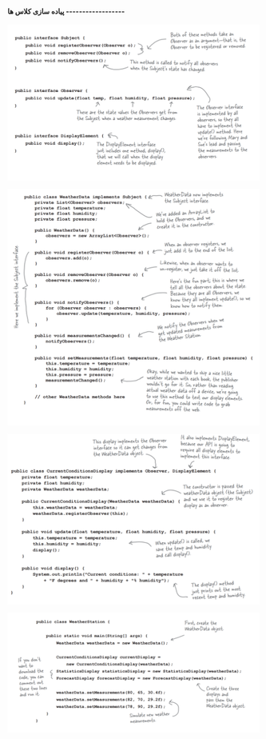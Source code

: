 #### پیاده سازی کلاس ها ------------------

![](./Images/Pasted%20image%2020240619114236.png)

![](./Images/Pasted%20image%2020240619114325.png)

![](./Images/Pasted%20image%2020240619114356.png)

![](./Images/Pasted%20image%2020240619114423.png)

